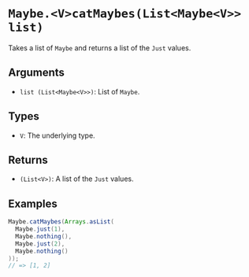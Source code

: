 # `Maybe.<V>catMaybes(List<Maybe<V>> list)`

Takes a list of `Maybe` and returns a list of the `Just` values.

## Arguments

* `list (List<Maybe<V>>)`: List of `Maybe`.

## Types

* `V`: The underlying type.

## Returns

* `(List<V>)`: A list of the `Just` values.

## Examples

```java
Maybe.catMaybes(Arrays.asList(
  Maybe.just(1),
  Maybe.nothing(),
  Maybe.just(2),
  Maybe.nothing()
));
// => [1, 2]
```
